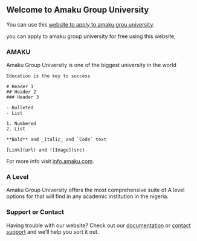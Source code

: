 ## Welcome to Amaku Group University

You can use this [website to apply to amaku grou university](https://github.com/Abdullskype/amakugu/edit/gh-pages/index.md).

you can apply to amaku group university for free using this website,

### AMAKU

Amaku Group University is one of the biggest university in the world

```Amaku
Education is the key to success

# Header 1
## Header 2
### Header 3

- Bulleted
- List

1. Numbered
2. List

**Bold** and _Italic_ and `Code` text

[Link](url) and ![Image](src)
```

For more info visit [info.amaku.com](https://info.amaku.com).


### A Level
Amaku Group University offers the most comprehensive suite of A level options for that will find in any academic institution in the nigeria.




### Support or Contact

Having trouble with our website? Check out our [documentation](https://docs.amaku.com/) or [contact support](https://support.amaku.com/contact) and we’ll help you sort it out.
